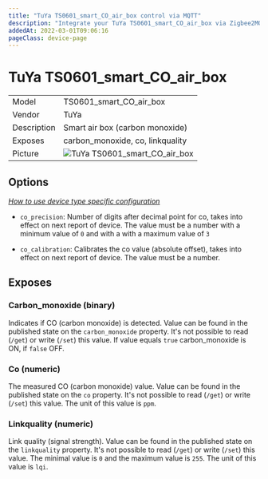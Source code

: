 ```yaml
---
title: "TuYa TS0601_smart_CO_air_box control via MQTT"
description: "Integrate your TuYa TS0601_smart_CO_air_box via Zigbee2MQTT with whatever smart home infrastructure you are using without the vendor's bridge or gateway."
addedAt: 2022-03-01T09:06:16
pageClass: device-page
---
```


<!-- !!!! -->
<!-- ATTENTION: This file is auto-generated through docgen! -->
<!-- You can only edit the "Notes"-Section between the two comment lines "Notes BEGIN" and "Notes END". -->
<!-- Do not use h1 or h2 heading within "## Notes"-Section. -->
<!-- !!!! -->

# TuYa TS0601_smart_CO_air_box

|     |     |
|-----|-----|
| Model | TS0601_smart_CO_air_box  |
| Vendor  | TuYa  |
| Description | Smart air box (carbon monoxide) |
| Exposes | carbon_monoxide, co, linkquality |
| Picture | ![TuYa TS0601_smart_CO_air_box](https://www.zigbee2mqtt.io/images/devices/TS0601_smart_CO_air_box.jpg) |


<!-- Notes BEGIN: You can edit here. Add "## Notes" headline if not already present. -->


<!-- Notes END: Do not edit below this line -->


## Options
*[How to use device type specific configuration](../guide/configuration/devices-groups.md#specific-device-options)*

* `co_precision`: Number of digits after decimal point for co, takes into effect on next report of device. The value must be a number with a minimum value of `0` and with a with a maximum value of `3`

* `co_calibration`: Calibrates the co value (absolute offset), takes into effect on next report of device. The value must be a number.


## Exposes

### Carbon_monoxide (binary)
Indicates if CO (carbon monoxide) is detected.
Value can be found in the published state on the `carbon_monoxide` property.
It's not possible to read (`/get`) or write (`/set`) this value.
If value equals `true` carbon_monoxide is ON, if `false` OFF.

### Co (numeric)
The measured CO (carbon monoxide) value.
Value can be found in the published state on the `co` property.
It's not possible to read (`/get`) or write (`/set`) this value.
The unit of this value is `ppm`.

### Linkquality (numeric)
Link quality (signal strength).
Value can be found in the published state on the `linkquality` property.
It's not possible to read (`/get`) or write (`/set`) this value.
The minimal value is `0` and the maximum value is `255`.
The unit of this value is `lqi`.

